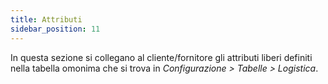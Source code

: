 ```yaml
---
title: Attributi
sidebar_position: 11
---
```


In questa sezione si collegano al cliente/fornitore gli attributi liberi definiti nella tabella omonima che si trova in *Configurazione > Tabelle > Logistica*.
